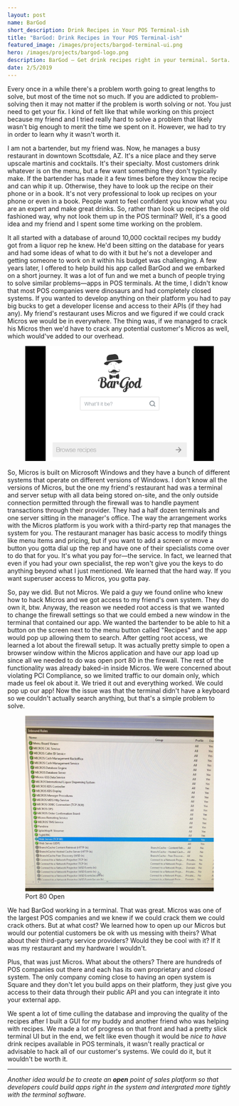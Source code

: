 ```yaml
---
layout: post
name: BarGod
short_description: Drink Recipes in Your POS Terminal-ish
title: "BarGod: Drink Recipes in Your POS Terminal-ish"
featured_image: /images/projects/bargod-terminal-ui.png
hero: /images/projects/bargod-logo.png
description: BarGod – Get drink recipes right in your terminal. Sorta... When a good idea isn\'t good enough to merit moving mountains.
date: 2/5/2019
---
```


Every once in a while there's a problem worth going to great lengths to solve, but most of the time not so much. If you are addicted to problem-solving then it may not matter if the problem is worth solving or not. You just need to get your fix. I kind of felt like that while working on this project because my friend and I tried really hard to solve a problem that likely wasn't big enough to merit the time we spent on it. However, we had to try in order to learn why it wasn't worth it.

I am not a bartender, but my friend was. Now, he manages a busy restaurant in downtown Scottsdale, AZ. It's a nice place and they serve upscale martinis and cocktails. It's their specialty. Most customers drink whatever is on the menu, but a few want something they don't typically make. If the bartender has made it a few times before they know the recipe and can whip it up. Otherwise, they have to look up the recipe on their phone or in a book. It's not very professional to look up recipes on your phone or even in a book. People want to feel confident you know what you are an expert and make great drinks. So, rather than look up recipes the old fashioned way, why not look them up in the POS terminal? Well, it's a good idea and my friend and I spent some time working on the problem.

It all started with a database of around 10,000 cocktail recipes my buddy got from a liquor rep he knew. He'd been sitting on the database for years and had some ideas of what to do with it but he's not a developer and getting someone to work on it within his budget was challenging. A few years later, I offered to help build his app called BarGod and we embarked on a short journey. It was a lot of fun and we met a bunch of people trying to solve similar problems—apps in POS terminals. At the time, I didn't know that most POS companies were dinosaurs and had completely closed systems. If you wanted to develop anything on their platform you had to pay big bucks to get a developer license and access to their APIs (if they had any). My friend's restaurant uses Micros and we figured if we could crack Micros we would be in everywhere. The thing was, if we managed to crack his Micros then we'd have to crack any potential customer's Micros as well, which would've added to our overhead.

<figure>
  <a href='/images/projects/bargod-terminal-ui.png'><img src='/images/projects/bargod-terminal-ui.png' /></a>
</figure>

So, Micros is built on Microsoft Windows and they have a bunch of different systems that operate on different versions of Windows. I don't know all the versions of Micros, but the one my friend's restaurant had was a terminal and server setup with all data being stored on-site, and the only outside connection permitted through the firewall was to handle payment transactions through their provider. They had a half dozen terminals and one server sitting in the manager's office. The way the arrangement works with the Micros platform is you work with a third-party rep that manages the system for you. The restaurant manager has basic access to modify things like menu items and pricing, but if you want to add a screen or move a button you gotta dial up the rep and have one of their specialists come over to do that for you. It's what you pay for—the service. In fact, we learned that even if you had your own specialist, the rep won't give you the keys to do anything beyond what I just mentioned. We learned that the hard way. If you want superuser access to Micros, you gotta pay.

So, pay we did. But not Micros. We paid a guy we found online who knew how to hack Micros and we got access to my friend's own system. They do own it, btw. Anyway, the reason we needed root access is that we wanted to change the firewall settings so that we could embed a new window in the terminal that contained our app. We wanted the bartender to be able to hit a button on the screen next to the menu button called "Recipes" and the app would pop up allowing them to search. After getting root access, we learned a lot about the firewall setup. It was actually pretty simple to open a browser window within the Micros application and have our app load up since all we needed to do was open port 80 in the firewall. The rest of the functionality was already baked-in inside Micros. We were concerned about violating PCI Compliance, so we limited traffic to our domain only, which made us feel ok about it. We tried it out and everything worked. We could pop up our app! Now the issue was that the terminal didn't have a keyboard so we couldn't actually search anything, but that's a simple problem to solve.

<figure>
  <a href='/images/projects/bargod-micros-port-80.jpg'><img src='/images/projects/bargod-micros-port-80.jpg' /></a>
  <figcaption>Port 80 Open</figcaption>
</figure>

We had BarGod working in a terminal. That was great. Micros was one of the largest POS companies and we knew if we could crack them we could crack others. But at what cost? We learned how to open up our Micros but would our potential customers be ok with us messing with theirs? What about their third-party service providers? Would they be cool with it? If it was my restaurant and my hardware I wouldn't.

Plus, that was just Micros. What about the others? There are hundreds of POS companies out there and each has its own proprietary and _closed_ system. The only company coming close to having an open system is Square and they don't let you build apps on their platform, they just give you access to their data through their public API and you can integrate it into your external app.

We spent a lot of time culling the database and improving the quality of the recipes after I built a GUI for my buddy and another friend who was helping with recipes. We made a lot of progress on that front and had a pretty slick terminal UI but in the end, we felt like even though it would be _nice to have_ drink recipes available in POS terminals, it wasn't really practical or advisable to hack all of our customer's systems. We could do it, but it wouldn't be worth it.

---
_Another idea would be to create an **open** point of sales platform so that developers could build apps right in the system and intergrated more tightly with the terminal software._

